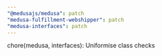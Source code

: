 ```yaml
---
"@medusajs/medusa": patch
"medusa-fulfillment-webshipper": patch
"medusa-interfaces": patch
---
```


chore(medusa, interfaces): Uniformise class checks

